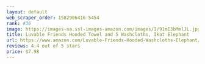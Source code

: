 ```yaml
---
layout: default 
﻿web_scraper_order: 1582906416-5454
rank: #36
image: https://images-na.ssl-images-amazon.com/images/I/91mE3bMmlJL.jpg
title: Luvable Friends Hooded Towel and 5 Washcloths, Ikat Elephant
url: https://www.amazon.com/Luvable-Friends-Hooded-Washcloths-Elephant/dp/B00X21NRFE/ref=zg_mw_baby-products_36?_encoding=UTF8&psc=1&refRID=H8PZBTHGT35TKAKMD83D
reviews: 4.4 out of 5 stars
price: $7.98 
---
```

